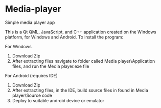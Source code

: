 # Media-player
Simple media player app

This is a Qt QML, JavaScript, and C++ application created on the Windows platform, for Windows and Android. To install 
the program:

For Windows

1. Download Zip
2. After extracting files navigate to folder called Media player\Application files, and run the Media player.exe file

For Android (requires IDE)

1. Download Zip
2. After extracting files, in the IDE, build source files in found in Media player\Source code
3. Deploy to suitable android device or emulator
